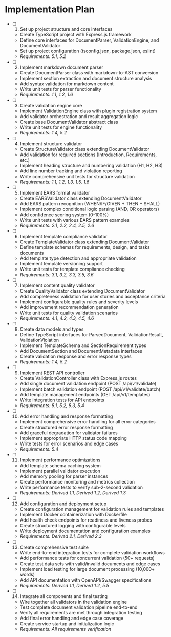 # Implementation Plan

- [ ] 1. Set up project structure and core interfaces
  - Create TypeScript project with Express.js framework
  - Define core interfaces for DocumentParser, ValidationEngine, and DocumentValidator
  - Set up project configuration (tsconfig.json, package.json, eslint)
  - _Requirements: 5.1, 5.2_

- [ ] 2. Implement markdown document parser
  - Create DocumentParser class with markdown-to-AST conversion
  - Implement section extraction and document structure analysis
  - Add syntax validation for markdown content
  - Write unit tests for parser functionality
  - _Requirements: 1.1, 1.2, 1.6_

- [ ] 3. Create validation engine core
  - Implement ValidationEngine class with plugin registration system
  - Add validator orchestration and result aggregation logic
  - Create base DocumentValidator abstract class
  - Write unit tests for engine functionality
  - _Requirements: 1.4, 5.2_

- [ ] 4. Implement structure validator
  - Create StructureValidator class extending DocumentValidator
  - Add validation for required sections (Introduction, Requirements, etc.)
  - Implement heading structure and numbering validation (H1, H2, H3)
  - Add line number tracking and violation reporting
  - Write comprehensive unit tests for structure validation
  - _Requirements: 1.1, 1.2, 1.3, 1.5, 1.6_

- [ ] 5. Implement EARS format validator
  - Create EARSValidator class extending DocumentValidator
  - Add EARS pattern recognition (WHEN/IF/GIVEN + THEN + SHALL)
  - Implement complex conditional logic parsing (AND, OR operators)
  - Add confidence scoring system (0-100%)
  - Write unit tests with various EARS pattern examples
  - _Requirements: 2.1, 2.2, 2.4, 2.5, 2.6_

- [ ] 6. Implement template compliance validator
  - Create TemplateValidator class extending DocumentValidator
  - Define template schemas for requirements, design, and tasks documents
  - Add template type detection and appropriate validation
  - Implement template versioning support
  - Write unit tests for template compliance checking
  - _Requirements: 3.1, 3.2, 3.3, 3.5, 3.6_

- [ ] 7. Implement content quality validator
  - Create QualityValidator class extending DocumentValidator
  - Add completeness validation for user stories and acceptance criteria
  - Implement configurable quality rules and severity levels
  - Add improvement recommendation generation
  - Write unit tests for quality validation scenarios
  - _Requirements: 4.1, 4.2, 4.3, 4.5, 4.6_

- [ ] 8. Create data models and types
  - Define TypeScript interfaces for ParsedDocument, ValidationResult, ValidationViolation
  - Implement TemplateSchema and SectionRequirement types
  - Add DocumentSection and DocumentMetadata interfaces
  - Create validation response and error response types
  - _Requirements: 1.4, 5.2_

- [ ] 9. Implement REST API controller
  - Create ValidationController class with Express.js routes
  - Add single document validation endpoint (POST /api/v1/validate)
  - Implement batch validation endpoint (POST /api/v1/validate/batch)
  - Add template management endpoints (GET /api/v1/templates)
  - Write integration tests for API endpoints
  - _Requirements: 5.1, 5.2, 5.3, 5.4_

- [ ] 10. Add error handling and response formatting
  - Implement comprehensive error handling for all error categories
  - Create structured error response formatting
  - Add graceful degradation for validator failures
  - Implement appropriate HTTP status code mapping
  - Write tests for error scenarios and edge cases
  - _Requirements: 5.4_

- [ ] 11. Implement performance optimizations
  - Add template schema caching system
  - Implement parallel validator execution
  - Add memory pooling for parser instances
  - Create performance monitoring and metrics collection
  - Write performance tests to verify sub-2-second validation
  - _Requirements: Derived 1.1, Derived 1.2, Derived 1.3_

- [ ] 12. Add configuration and deployment setup
  - Create configuration management for validation rules and templates
  - Implement Docker containerization with Dockerfile
  - Add health check endpoints for readiness and liveness probes
  - Create structured logging with configurable levels
  - Write deployment documentation and configuration examples
  - _Requirements: Derived 2.1, Derived 2.3_

- [ ] 13. Create comprehensive test suite
  - Write end-to-end integration tests for complete validation workflows
  - Add performance tests for concurrent validation (50+ requests)
  - Create test data sets with valid/invalid documents and edge cases
  - Implement load testing for large document processing (10,000+ words)
  - Add API documentation with OpenAPI/Swagger specifications
  - _Requirements: Derived 1.1, Derived 1.2, 5.5_

- [ ] 14. Integrate all components and final testing
  - Wire together all validators in the validation engine
  - Test complete document validation pipeline end-to-end
  - Verify all requirements are met through integration testing
  - Add final error handling and edge case coverage
  - Create service startup and initialization logic
  - _Requirements: All requirements verification_